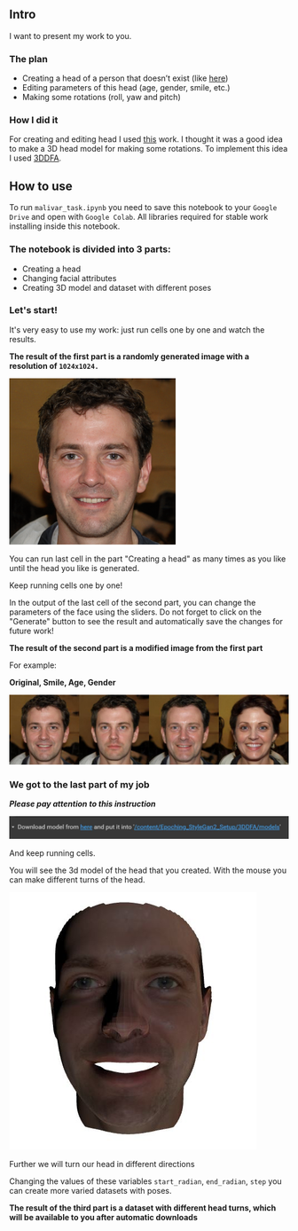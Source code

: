 ## **Intro**
I want to present my work to you.

### **The plan**
- Creating a head of a person that doesn’t exist (like [here](https://thispersondoesnotexist.com))
- Editing parameters of this head (age, gender, smile, etc.)
- Making some rotations (roll, yaw and pitch)

### **How I did it**
For creating and editing head I used [this](https://github.com/AmarSaini/Epoching_StyleGan2_Setup) work.
I thought it was a good idea to make a 3D head model for making some rotations. To implement this idea I used [3DDFA](https://github.com/3D-Face/3DDFA_V2).

## **How to use**

To run `malivar_task.ipynb` you need to save this notebook to your `Google Drive` and open with `Google Colab`.
All libraries required for stable work installing inside this notebook.

### The notebook is divided into 3 parts:
- Creating a head
- Changing facial attributes
- Creating 3D model and dataset with different poses

### **Let's start!**
It's very easy to use my work: just run cells one by one and watch the results.

**The result of the first part is a randomly generated image with a resolution of `1024x1024.`**

![](https://github.com/MatthewRomanishin/malivar_task/blob/main/examples/first_face_300x300.png)

You can run last cell in the part "Creating a head" as many times as you like until the head you like is generated.

Keep running cells one by one!

In the output of the last cell of the second part, you can change the parameters of the face using the sliders. 
Do not forget to click on the "Generate" button to see the result and automatically save the changes for future work!

**The result of the second part is a modified image from the first part**

For example:

**Original, Smile, Age, Gender**

![](https://github.com/MatthewRomanishin/malivar_task/blob/main/examples/changes.jpg)

### We got to the last part of my job

***Please pay attention to this instruction***

![](https://github.com/MatthewRomanishin/malivar_task/blob/main/examples/instruction.JPG)

And keep running cells.

You will see the 3d model of the head that you created. With the mouse you can make different turns of the head.

![](https://github.com/MatthewRomanishin/malivar_task/blob/main/examples/3d_head.JPG)

Further we will turn our head in different directions

Сhanging the values of these variables `start_radian`, `end_radian`, `step` you can create more varied datasets with poses.

**The result of the third part is a dataset with different head turns, which will be available to you after automatic downloads**











